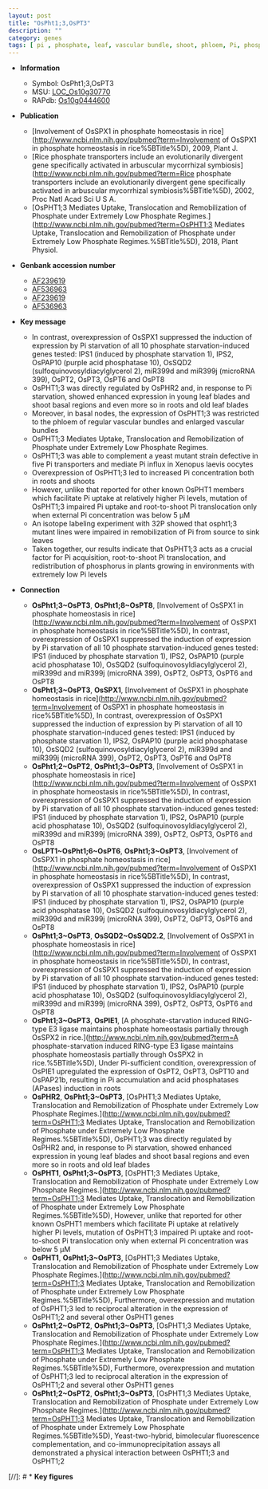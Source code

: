 ```yaml
---
layout: post
title: "OsPht1;3,OsPT3"
description: ""
category: genes
tags: [ pi , phosphate, leaf, vascular bundle, shoot, phloem, Pi, phosphorus, Pi uptake]
---
```


* **Information**  
    + Symbol: OsPht1;3,OsPT3  
    + MSU: [LOC_Os10g30770](http://rice.uga.edu/cgi-bin/ORF_infopage.cgi?orf=LOC_Os10g30770)  
    + RAPdb: [Os10g0444600](http://rapdb.dna.affrc.go.jp/viewer/gbrowse_details/irgsp1?name=Os10g0444600)  

* **Publication**  
    + [Involvement of OsSPX1 in phosphate homeostasis in rice](http://www.ncbi.nlm.nih.gov/pubmed?term=Involvement of OsSPX1 in phosphate homeostasis in rice%5BTitle%5D), 2009, Plant J.
    + [Rice phosphate transporters include an evolutionarily divergent gene specifically activated in arbuscular mycorrhizal symbiosis](http://www.ncbi.nlm.nih.gov/pubmed?term=Rice phosphate transporters include an evolutionarily divergent gene specifically activated in arbuscular mycorrhizal symbiosis%5BTitle%5D), 2002, Proc Natl Acad Sci U S A.
    + [OsPHT1;3 Mediates Uptake, Translocation and Remobilization of Phosphate under Extremely Low Phosphate Regimes.](http://www.ncbi.nlm.nih.gov/pubmed?term=OsPHT1;3 Mediates Uptake, Translocation and Remobilization of Phosphate under Extremely Low Phosphate Regimes.%5BTitle%5D), 2018, Plant Physiol.

* **Genbank accession number**  
    + [AF239619](http://www.ncbi.nlm.nih.gov/nuccore/AF239619)
    + [AF536963](http://www.ncbi.nlm.nih.gov/nuccore/AF536963)
    + [AF239619](http://www.ncbi.nlm.nih.gov/nuccore/AF239619)
    + [AF536963](http://www.ncbi.nlm.nih.gov/nuccore/AF536963)

* **Key message**  
    + In contrast, overexpression of OsSPX1 suppressed the induction of expression by Pi starvation of all 10 phosphate starvation-induced genes tested: IPS1 (induced by phosphate starvation 1), IPS2, OsPAP10 (purple acid phosphatase 10), OsSQD2 (sulfoquinovosyldiacylglycerol 2), miR399d and miR399j (microRNA 399), OsPT2, OsPT3, OsPT6 and OsPT8
    + OsPHT1;3 was directly regulated by OsPHR2 and, in response to Pi starvation, showed enhanced expression in young leaf blades and shoot basal regions and even more so in roots and old leaf blades
    + Moreover, in basal nodes, the expression of OsPHT1;3 was restricted to the phloem of regular vascular bundles and enlarged vascular bundles
    + OsPHT1;3 Mediates Uptake, Translocation and Remobilization of Phosphate under Extremely Low Phosphate Regimes.
    + OsPHT1;3 was able to complement a yeast mutant strain defective in five Pi transporters and mediate Pi influx in Xenopus laevis oocytes
    + Overexpression of OsPHT1;3 led to increased Pi concentration both in roots and shoots
    + However, unlike that reported for other known OsPHT1 members which facilitate Pi uptake at relatively higher Pi levels, mutation of OsPHT1;3 impaired Pi uptake and root-to-shoot Pi translocation only when external Pi concentration was below 5 μM
    + An isotope labeling experiment with 32P showed that ospht1;3 mutant lines were impaired in remobilization of Pi from source to sink leaves
    + Taken together, our results indicate that OsPHT1;3 acts as a crucial factor for Pi acquisition, root-to-shoot Pi translocation, and redistribution of phosphorus in plants growing in environments with extremely low Pi levels

* **Connection**  
    + __OsPht1;3~OsPT3__, __OsPht1;8~OsPT8__, [Involvement of OsSPX1 in phosphate homeostasis in rice](http://www.ncbi.nlm.nih.gov/pubmed?term=Involvement of OsSPX1 in phosphate homeostasis in rice%5BTitle%5D), In contrast, overexpression of OsSPX1 suppressed the induction of expression by Pi starvation of all 10 phosphate starvation-induced genes tested: IPS1 (induced by phosphate starvation 1), IPS2, OsPAP10 (purple acid phosphatase 10), OsSQD2 (sulfoquinovosyldiacylglycerol 2), miR399d and miR399j (microRNA 399), OsPT2, OsPT3, OsPT6 and OsPT8
    + __OsPht1;3~OsPT3__, __OsSPX1__, [Involvement of OsSPX1 in phosphate homeostasis in rice](http://www.ncbi.nlm.nih.gov/pubmed?term=Involvement of OsSPX1 in phosphate homeostasis in rice%5BTitle%5D), In contrast, overexpression of OsSPX1 suppressed the induction of expression by Pi starvation of all 10 phosphate starvation-induced genes tested: IPS1 (induced by phosphate starvation 1), IPS2, OsPAP10 (purple acid phosphatase 10), OsSQD2 (sulfoquinovosyldiacylglycerol 2), miR399d and miR399j (microRNA 399), OsPT2, OsPT3, OsPT6 and OsPT8
    + __OsPht1;2~OsPT2__, __OsPht1;3~OsPT3__, [Involvement of OsSPX1 in phosphate homeostasis in rice](http://www.ncbi.nlm.nih.gov/pubmed?term=Involvement of OsSPX1 in phosphate homeostasis in rice%5BTitle%5D), In contrast, overexpression of OsSPX1 suppressed the induction of expression by Pi starvation of all 10 phosphate starvation-induced genes tested: IPS1 (induced by phosphate starvation 1), IPS2, OsPAP10 (purple acid phosphatase 10), OsSQD2 (sulfoquinovosyldiacylglycerol 2), miR399d and miR399j (microRNA 399), OsPT2, OsPT3, OsPT6 and OsPT8
    + __OsLPT1~OsPht1;6~OsPT6__, __OsPht1;3~OsPT3__, [Involvement of OsSPX1 in phosphate homeostasis in rice](http://www.ncbi.nlm.nih.gov/pubmed?term=Involvement of OsSPX1 in phosphate homeostasis in rice%5BTitle%5D), In contrast, overexpression of OsSPX1 suppressed the induction of expression by Pi starvation of all 10 phosphate starvation-induced genes tested: IPS1 (induced by phosphate starvation 1), IPS2, OsPAP10 (purple acid phosphatase 10), OsSQD2 (sulfoquinovosyldiacylglycerol 2), miR399d and miR399j (microRNA 399), OsPT2, OsPT3, OsPT6 and OsPT8
    + __OsPht1;3~OsPT3__, __OsSQD2~OsSQD2.2__, [Involvement of OsSPX1 in phosphate homeostasis in rice](http://www.ncbi.nlm.nih.gov/pubmed?term=Involvement of OsSPX1 in phosphate homeostasis in rice%5BTitle%5D), In contrast, overexpression of OsSPX1 suppressed the induction of expression by Pi starvation of all 10 phosphate starvation-induced genes tested: IPS1 (induced by phosphate starvation 1), IPS2, OsPAP10 (purple acid phosphatase 10), OsSQD2 (sulfoquinovosyldiacylglycerol 2), miR399d and miR399j (microRNA 399), OsPT2, OsPT3, OsPT6 and OsPT8
    + __OsPht1;3~OsPT3__, __OsPIE1__, [A phosphate-starvation induced RING-type E3 ligase maintains phosphate homeostasis partially through OsSPX2 in rice.](http://www.ncbi.nlm.nih.gov/pubmed?term=A phosphate-starvation induced RING-type E3 ligase maintains phosphate homeostasis partially through OsSPX2 in rice.%5BTitle%5D),  Under Pi-sufficient condition, overexpression of OsPIE1 upregulated the expression of OsPT2, OsPT3, OsPT10 and OsPAP21b, resulting in Pi accumulation and acid phosphatases (APases) induction in roots
    + __OsPHR2__, __OsPht1;3~OsPT3__, [OsPHT1;3 Mediates Uptake, Translocation and Remobilization of Phosphate under Extremely Low Phosphate Regimes.](http://www.ncbi.nlm.nih.gov/pubmed?term=OsPHT1;3 Mediates Uptake, Translocation and Remobilization of Phosphate under Extremely Low Phosphate Regimes.%5BTitle%5D),  OsPHT1;3 was directly regulated by OsPHR2 and, in response to Pi starvation, showed enhanced expression in young leaf blades and shoot basal regions and even more so in roots and old leaf blades
    + __OsPHT1__, __OsPht1;3~OsPT3__, [OsPHT1;3 Mediates Uptake, Translocation and Remobilization of Phosphate under Extremely Low Phosphate Regimes.](http://www.ncbi.nlm.nih.gov/pubmed?term=OsPHT1;3 Mediates Uptake, Translocation and Remobilization of Phosphate under Extremely Low Phosphate Regimes.%5BTitle%5D),  However, unlike that reported for other known OsPHT1 members which facilitate Pi uptake at relatively higher Pi levels, mutation of OsPHT1;3 impaired Pi uptake and root-to-shoot Pi translocation only when external Pi concentration was below 5 μM
    + __OsPHT1__, __OsPht1;3~OsPT3__, [OsPHT1;3 Mediates Uptake, Translocation and Remobilization of Phosphate under Extremely Low Phosphate Regimes.](http://www.ncbi.nlm.nih.gov/pubmed?term=OsPHT1;3 Mediates Uptake, Translocation and Remobilization of Phosphate under Extremely Low Phosphate Regimes.%5BTitle%5D),  Furthermore, overexpression and mutation of OsPHT1;3 led to reciprocal alteration in the expression of OsPHT1;2 and several other OsPHT1 genes
    + __OsPht1;2~OsPT2__, __OsPht1;3~OsPT3__, [OsPHT1;3 Mediates Uptake, Translocation and Remobilization of Phosphate under Extremely Low Phosphate Regimes.](http://www.ncbi.nlm.nih.gov/pubmed?term=OsPHT1;3 Mediates Uptake, Translocation and Remobilization of Phosphate under Extremely Low Phosphate Regimes.%5BTitle%5D),  Furthermore, overexpression and mutation of OsPHT1;3 led to reciprocal alteration in the expression of OsPHT1;2 and several other OsPHT1 genes
    + __OsPht1;2~OsPT2__, __OsPht1;3~OsPT3__, [OsPHT1;3 Mediates Uptake, Translocation and Remobilization of Phosphate under Extremely Low Phosphate Regimes.](http://www.ncbi.nlm.nih.gov/pubmed?term=OsPHT1;3 Mediates Uptake, Translocation and Remobilization of Phosphate under Extremely Low Phosphate Regimes.%5BTitle%5D),  Yeast-two-hybrid, bimolecular fluorescence complementation, and co-immunoprecipitation assays all demonstrated a physical interaction between OsPHT1;3 and OsPHT1;2

[//]: # * **Key figures**  


